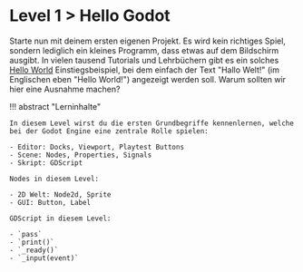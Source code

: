 # Level 1 > Hello Godot

Starte nun mit deinem ersten eigenen Projekt. Es wird kein richtiges Spiel, sondern lediglich ein kleines Programm, dass etwas auf dem Bildschirm ausgibt. In vielen tausend Tutorials und Lehrbüchern gibt es ein solches [Hello World](https://de.wikipedia.org/wiki/Hallo-Welt-Programm) Einstiegsbeispiel, bei dem einfach der Text "Hallo Welt!" (im Englischen eben "Hello World!") angezeigt werden soll. Warum sollten wir hier eine Ausnahme machen?

!!! abstract "Lerninhalte"

    In diesem Level wirst du die ersten Grundbegriffe kennenlernen, welche bei der Godot Engine eine zentrale Rolle spielen:

    - Editor: Docks, Viewport, Playtest Buttons
    - Scene: Nodes, Properties, Signals
    - Skript: GDScript

    Nodes in diesem Level:

    - 2D Welt: Node2d, Sprite
    - GUI: Button, Label

    GDScript in diesem Level:

    - `pass`
    - `print()`
    - `_ready()`
    - `_input(event)`